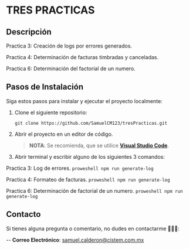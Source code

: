 # **TRES PRACTICAS**

## **Descripción**

Practica 3: Creación de logs por errores generados.

Practica 4: Determinación de facturas timbradas y canceladas.

Practica 6: Determinación del factorial de un numero.

## **Pasos de Instalación**

Siga estos pasos para instalar y ejecutar el proyecto localmente:

1. Clone el siguiente repositorio:

    ```proweshell
    git clone https://github.com/SamuelCM123/tresPracticas.git
    ```

2. Abrir el proyecto en un editor de código.

    > **NOTA**: Se recomienda, que se utilice **[Visual Studio Code](https://code.visualstudio.com/download)**.

3. Abrir terminal y escribir alguno de los siguientes 3 comandos:

Practica 3: Log de errores.
    ```proweshell
    npm run generate-log
    ```

Practica 4: Formateo de facturas.
    ```proweshell
    npm run generate-log
    ```

Practica 6: Determinación de factorial de un numero.
    ```proweshell
    npm run generate-log
    ```
## **Contacto**

Si tienes alguna pregunta o comentario, no dudes en contactarme 🙋🏻‍♂️:

-- **Correo Electrónico**: samuel.calderon@cistem.com.mx